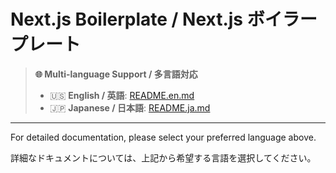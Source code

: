 # Next.js Boilerplate / Next.js ボイラープレート

> **🌐 Multi-language Support / 多言語対応**
>
> - 🇺🇸 **English / 英語**: [README.en.md](./README.en.md)
> - 🇯🇵 **Japanese / 日本語**: [README.ja.md](./README.ja.md)

---

For detailed documentation, please select your preferred language above.

詳細なドキュメントについては、上記から希望する言語を選択してください。
